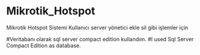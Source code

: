 # Mikrotik_Hotspot
Mikrotik Hotspot Sistemi
Kullanıcı server yönetici ekle sil gibi işlemler için

#Veritabanı olarak sql server compact edition kullandım.
#I used Sql Server Compact Edition as database.
